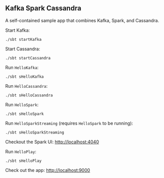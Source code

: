 Kafka Spark Cassandra
---------------------

A self-contained sample app that combines Kafka, Spark, and Cassandra.

Start Kafka:

    ./sbt startKafka

Start Cassandra:

    ./sbt startCassandra

Run `HelloKafka`:

    ./sbt sHelloKafka

Run `HelloCassandra`:

    ./sbt sHelloCassandra
    
Run `HelloSpark`:

    ./sbt sHelloSpark
    
Run `HelloSparkStreaming` (requires `HelloSpark` to be running):

    ./sbt sHelloSparkStreaming

Checkout the Spark UI: [http://localhost:4040](http://localhost:4040)

Run `HelloPlay`:

    ./sbt sHelloPlay

Check out the app: [http://localhost:9000](http://localhost:9000)
